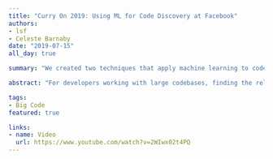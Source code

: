 ```yaml
---
title: "Curry On 2019: Using ML for Code Discovery at Facebook"
authors:
- lsf
- Celeste Barnaby
date: "2019-07-15"
all_day: true

summary: "We created two techniques that apply machine learning to code discovery problems: Neural Code Search (NCS) and Aroma."

abstract: "For developers working with large codebases, finding the relevant code or APIs for a given task is a challenge. Sites like Stack Overflow are not very helpful for questions pertaining to proprietary code. To solve this challenge, we created two techniques that apply machine learning to code discovery problems: Neural Code Search (NCS) and Aroma. NCS is a natural-language code search engine. A developer expresses their intent in natural language, and NCS retrieves closely-related code directly from an unannotated codebase. NCS overcomes the limitations of purely text-based searches, and also, it does not assume the availability of an aligned corpus of code fragments and their descriptions for training. NCS instead uses a combination of word embeddings and information-retrieval techniques to carry out search. Aroma is a code recommendation tool. Given a code snippet as query, Aroma finds the most similar code in the repository, then creates clusters of similar code that contain additional usage patterns, and returns a code recommendation from each cluster. Aroma helps developers cross-check their code against similar code written by others and helps them write better, production-ready code."

tags:
- Big Code
featured: true

links:
- name: Video
  url: https://www.youtube.com/watch?v=2WIwx02t4PQ
---
```

